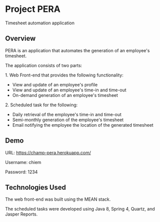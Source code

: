 # Project PERA

Timesheet automation application

## Overview

PERA is an application that automates the generation of an employee's timesheet.

The application consists of two parts:

1\. Web Front-end that provides the following functionality:
 - View and update of an employee's profile
 - View and update of an employee's time-in and time-out
 - On-demand generation of an employee's timesheet

2\. Scheduled task for the following:
 - Daily retrieval of the employee's time-in and time-out
 - Semi-monthly generation of the employee's timesheet
 - Email notifying the employee the location of the generated timesheet

## Demo

URL: https://champ-pera.herokuapp.com/

Username: chiem

Password: 1234

## Technologies Used

The web front-end was built using the MEAN stack.

The scheduled tasks were developed using Java 8, Spring 4, Quartz, and Jasper Reports.
